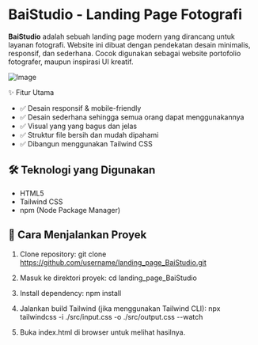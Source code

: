 # BaiStudio - Landing Page Fotografi

**BaiStudio** adalah sebuah landing page modern yang dirancang untuk layanan fotografi. Website ini dibuat dengan pendekatan desain minimalis, responsif, dan sederhana. Cocok digunakan sebagai website portofolio fotografer, maupun inspirasi UI kreatif.

![Image](https://github.com/user-attachments/assets/4f170064-b967-4e9e-b64b-f32607e9e6f0)

✨ Fitur Utama

- ✅ Desain responsif & mobile-friendly
- ✅ Desain sederhana sehingga semua orang dapat menggunakannya
- ✅ Visual yang yang bagus dan jelas
- ✅ Struktur file bersih dan mudah dipahami
- ✅ Dibangun menggunakan Tailwind CSS

## 🛠 Teknologi yang Digunakan

- HTML5
- Tailwind CSS
- npm (Node Package Manager)

## 🚀 Cara Menjalankan Proyek

1. Clone repository:
   git clone https://github.com/username/landing_page_BaiStudio.git
   
2. Masuk ke direktori proyek:
   cd landing_page_BaiStudio
   
3. Install dependency:
   npm install
   
4. Jalankan build Tailwind (jika menggunakan Tailwind CLI):
   npx tailwindcss -i ./src/input.css -o ./src/output.css --watch
   
5. Buka index.html di browser untuk melihat hasilnya.



